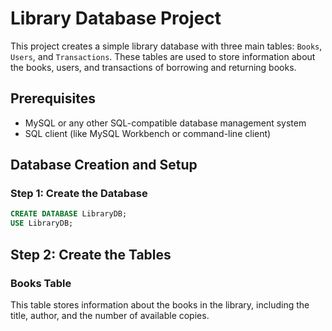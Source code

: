 # Library Database Project

This project creates a simple library database with three main tables: `Books`, `Users`, and `Transactions`. These tables are used to store information about the books, users, and transactions of borrowing and returning books.

## Prerequisites

- MySQL or any other SQL-compatible database management system
- SQL client (like MySQL Workbench or command-line client)

## Database Creation and Setup

### Step 1: Create the Database

```sql
CREATE DATABASE LibraryDB;
USE LibraryDB;
```
## Step 2: Create the Tables
### Books Table

This table stores information about the books in the library, including the title, author, and the number of available copies.

